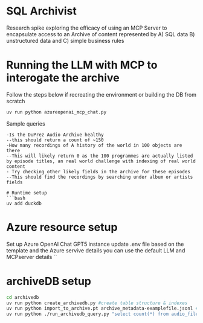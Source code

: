 # SQL Archivist
Research spike exploring the efficacy of using an MCP Server to encapsulate access to an Archive of content represented by A) SQL data B) unstructured data and C) simple business rules

# Running the LLM with MCP to interogate the archive
Follow the steps below if recreating the environment or building the DB from scratch
```bash
uv run python azureopenai_mcp_chat.py
``` 
Sample queries
```In the chat
-Is the DuPrez Audio Archive healthy
--this should return a count of ~150
-How many recordings of A history of the world in 100 objects are there 
--This will likely return 0 as the 100 programmes are actually listed by episode titles, an real world challenge with indexing of real world content
- Try checking other likely fields in the archive for these episodes  
--This should find the recordings by searching under album or artists fields

# Runtime setup
```bash
uv add duckdb
```
# Azure resource setup
Set up Azure OpenAI Chat GPT5 instance 
update .env file based on the template and the Azure servive details
you can use the default LLM and MCPserver details
``

# archiveDB setup
```bash
cd archivedb
uv run python create_archivedb.py #create table structure & indexes
uv run python import_to_archive.pt archive_metadata-examplefile.jsonl ## using --drop will clear any existing content
uv run python ./run_archivedb_query.py "select count(*) from audio_files" # validate record count
```